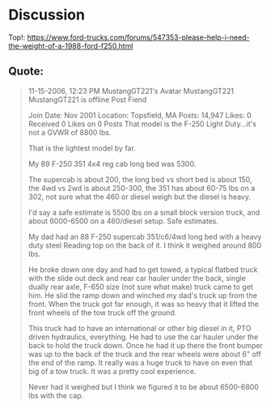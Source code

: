 # Discussion
Top!:
https://www.ford-trucks.com/forums/547353-please-help-i-need-the-weight-of-a-1988-ford-f250.html

## Quote:
>11-15-2006, 12:23 PM
>MustangGT221's Avatar 
>MustangGT221
>MustangGT221 is offline
>Post Fiend
>
>Join Date: Nov 2001
>Location: Topsfield, MA
>Posts: 14,947
>Likes: 0
>Received 0 Likes on 0 Posts
>That model is the F-250 Light Duty...it's not a GVWR of 8800 lbs.
>
>That is the lightest model by far.
>
>My 89 F-250 351 4x4 reg cab long bed was 5300.
>
>The supercab is about 200, the long bed vs short bed is about 150, the 4wd vs 2wd is about 250-300, the 351 has about 60-75 lbs on a 302, not sure what the 460 or diesel weigh but the diesel is heavy.
>
>I'd say a safe estimate is 5500 lbs on a small block version truck, and about 6000-6500 on a 460/diesel setup. Safe estimates.
>
>My dad had an 88 F-250 supercab 351/c6/4wd long bed with a heavy duty steel Reading top on the back of it. I think it weighed around 800 lbs.
>
>He broke down one day and had to get towed, a typical flatbed truck with the slide out deck and rear car hauler under the back, single dually rear axle, F-650 size (not sure what make) truck came to get him. He slid the ramp down and winched my dad's truck up from the front. When the truck got far enough, it was so heavy that it lifted the front wheels of the tow truck off the ground.
>
>This truck had to have an international or other big diesel in it, PTO driven hydraulics, everything. He had to use the car hauler under the back to hold the truck down. Once he had it up there the front bumper was up to the back of the truck and the rear wheels were about 6" off the end of the ramp. It really was a huge truck to have on even that big of a tow truck. It was a pretty cool experience.
>
>Never had it weighed but I think we figured it to be about 6500-6800 lbs with the cap.
